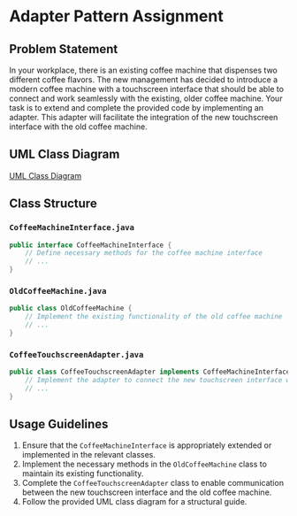 # Adapter Pattern Assignment

## Problem Statement

In your workplace, there is an existing coffee machine that dispenses two different coffee flavors. The new management has decided to introduce a modern coffee machine with a touchscreen interface that should be able to connect and work seamlessly with the existing, older coffee machine. Your task is to extend and complete the provided code by implementing an adapter. This adapter will facilitate the integration of the new touchscreen interface with the old coffee machine.

## UML Class Diagram

[UML Class Diagram](https://github.com/Daniel-Andarge/Software-Design-and-Architecture-Specialization--University-of-Alberta/blob/main/Course-2-Design-Patterns/Module-1-Creational-%26-Structural-Design-Patterns/Assignments/Assignmet-1-Adapter%20Pattern/Adapter-Class-Diagram.png)

## Class Structure

### `CoffeeMachineInterface.java`

```java
public interface CoffeeMachineInterface {
    // Define necessary methods for the coffee machine interface
    // ...
}
```

### `OldCoffeeMachine.java`

```java
public class OldCoffeeMachine {
    // Implement the existing functionality of the old coffee machine
    // ...
}
```

### `CoffeeTouchscreenAdapter.java`

```java
public class CoffeeTouchscreenAdapter implements CoffeeMachineInterface {
    // Implement the adapter to connect the new touchscreen interface with the old coffee machine
    // ...
}
```

## Usage Guidelines

1. Ensure that the `CoffeeMachineInterface` is appropriately extended or implemented in the relevant classes.
2. Implement the necessary methods in the `OldCoffeeMachine` class to maintain its existing functionality.
3. Complete the `CoffeeTouchscreenAdapter` class to enable communication between the new touchscreen interface and the old coffee machine.
4. Follow the provided UML class diagram for a structural guide.
